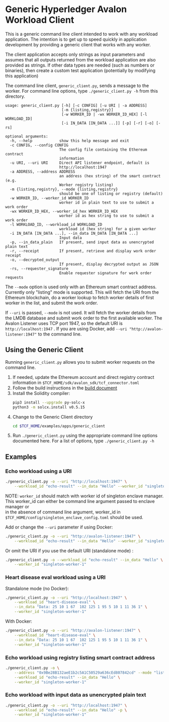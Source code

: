 <!--
Licensed under Creative Commons Attribution 4.0 International License
https://creativecommons.org/licenses/by/4.0/
-->

# Generic Hyperledger Avalon Workload Client

This is a generic command line client intended to work with any
workload application. The intention is to get up to speed quickly
in application development by providing a generic client that works
with any worker.

The client application accepts only strings as input parameters and assumes
that all outputs returned from the workload application are also provided
as strings. If other data types are needed (such as numbers or binaries),
then create a custom test application
(potentially by modifying this application)

The command line client, `generic_client.py`, sends a message to the worker.
For command line options, type `./generic_client.py -h` from this directory.

```
usage: generic_client.py [-h] [-c CONFIG] [-u URI | -a ADDRESS]
                         [-m {listing,registry}]
                         [-w WORKER_ID | -wx WORKER_ID_HEX] [-l WORKLOAD_ID]
                         [-i IN_DATA [IN_DATA ...]] [-p] [-r] [-o] [-rs]

optional arguments:
  -h, --help            show this help message and exit
  -c CONFIG, --config CONFIG
                        The config file containing the Ethereum contract
                        information
  -u URI, --uri URI     Direct API listener endpoint, default is
                        http://localhost:1947
  -a ADDRESS, --address ADDRESS
                        an address (hex string) of the smart contract (e.g.
                        Worker registry listing)
  -m {listing,registry}, --mode {listing,registry}
                        should be one of listing or registry (default)
  -w WORKER_ID, --worker_id WORKER_ID
                        worker id in plain text to use to submit a work order
  -wx WORKER_ID_HEX, --worker_id_hex WORKER_ID_HEX
                        worker id as hex string to use to submit a work order
  -l WORKLOAD_ID, --workload_id WORKLOAD_ID
                        workload id (hex string) for a given worker
  -i IN_DATA [IN_DATA ...], --in_data IN_DATA [IN_DATA ...]
                        Input data
  -p, --in_data_plain   If present, send input data as unencrypted plain text
  -r, --receipt         If present, retrieve and display work order receipt
  -o, --decrypted_output
                        If present, display decrypted output as JSON
  -rs, --requester_signature
                        Enable requester signature for work order requests
```

The `--mode` option is used only with an Ethereum smart contract address.
Currently only "listing" mode is supported.
This will fetch the URI from the Ethereum blockchain, do a worker lookup to fetch
worker details of first worker in the list, and submit the work order.

If `--uri` is passed, `--mode` is not used. It will fetch the worker details
from the LMDB database and submit work order to the first available worker.
The Avalon Listener uses TCP port 1947, so the default URI is
`http://localhost:1947` .
If you are using Docker, add `--uri "http://avalon-listener:1947"`
to the command line.

## Using the Generic Client

Running `generic_client.py` allows you to submit
worker requests on the command line.

1. If needed, update the Ethereum account and direct registry contract
   information in `$TCF_HOME/sdk/avalon_sdk/tcf_connector.toml`
2. Follow the build instructions in the
   [build document](../../../BUILD.md)
3. Install the Solidity compiler:
    ```bash
    pip3 install --upgrade py-solc-x
    python3 -m solcx.install v0.5.15
    ```
4. Change to the Generic Client directory
   ```bash
   cd $TCF_HOME/examples/apps/generic_client
   ```
5. Run `./generic_client.py` using the appropriate command line options
   documented here. For a list of options, type `./generic_client.py -h`

## Examples

### Echo workload using a URI
```bash
./generic_client.py -o --uri "http://localhost:1947" \
    --workload_id "echo-result" --in_data "Hello" --worker_id "singleton-worker-1"
```

NOTE: `worker_id` should match with worker id of singleton enclave manager.  
This worker_id can either be command line argument passed to enclave manager or  
in the absence of command line argument, worker_id in
`$TCF_HOME/config/singleton_enclave_config.toml` should be used.

Add or change the `--uri` parameter if using Docker:
```bash
./generic_client.py -o --uri "http://avalon-listener:1947" \
    --workload_id "echo-result" --in_data "Hello" --worker_id "singleton-worker-1"
```

Or omit the URI if you use the default URI (standalone mode) :
```bash
./generic_client.py -o --workload_id "echo-result" --in_data "Hello" \
    --worker_id "singleton-worker-1"
```

### Heart disease eval workload using a URI
Standalone mode (no Docker):
```bash
./generic_client.py -o --uri "http://localhost:1947" \
    --workload_id "heart-disease-eval" \
    --in_data "Data: 25 10 1 67  102 125 1 95 5 10 1 11 36 1" \
    --worker_id "singleton-worker-1"
```

With Docker:
```bash
./generic_client.py -o --uri "http://avalon-listener:1947" \
    --workload_id "heart-disease-eval" \
    --in_data "Data: 25 10 1 67  102 125 1 95 5 10 1 11 36 1" \
    --worker_id "singleton-worker-1"
```

### Echo workload using registry listing smart contract address
```bash
./generic_client.py -o \
    --address "0x9Be28B132aeE1b2c5A1C50529a636cEd807842cd" --mode "listing" \
    --workload_id "echo-result" --in_data "Hello" \
    --worker_id "singleton-worker-1"
```

### Echo workload with input data as unencrypted plain text
```bash
./generic_client.py -o --uri "http://localhost:1947" \
    --workload_id "echo-result" --in_data "Hello" -p \
    --worker_id "singleton-worker-1"
```

